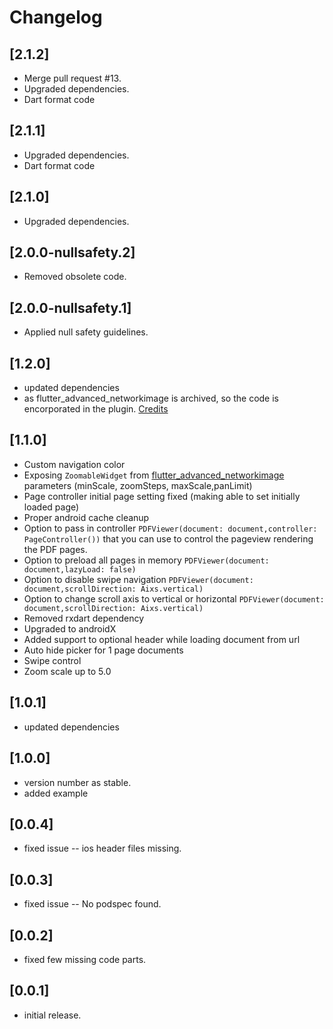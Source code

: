 # Changelog
## [2.1.2]

- Merge pull request #13.
- Upgraded dependencies.
- Dart format code

## [2.1.1]

- Upgraded dependencies.
- Dart format code

## [2.1.0]

- Upgraded dependencies.

## [2.0.0-nullsafety.2]

- Removed obsolete code.

## [2.0.0-nullsafety.1]

- Applied null safety guidelines.


## [1.2.0]

- updated dependencies
- as flutter_advanced_networkimage is archived, so the code is encorporated in the plugin. [Credits](https://github.com/mchome)


## [1.1.0]

- Custom navigation color
- Exposing `ZoomableWidget` from [flutter_advanced_networkimage](https://pub.dartlang.org/packages/flutter_advanced_networkimage) parameters (minScale, zoomSteps, maxScale,panLimit)
- Page controller initial page setting fixed (making able to set initially loaded page)
- Proper android cache cleanup
- Option to pass in controller `PDFViewer(document: document,controller: PageController())` that you can use to control the pageview rendering the PDF pages.
- Option to preload all pages in memory `PDFViewer(document: document,lazyLoad: false)`
- Option to disable swipe navigation `PDFViewer(document: document,scrollDirection: Aixs.vertical)`
- Option to change scroll axis to vertical or horizontal `PDFViewer(document: document,scrollDirection: Aixs.vertical)`
- Removed rxdart dependency
- Upgraded to androidX
- Added support to optional header while loading document from url
- Auto hide picker for 1 page documents
- Swipe control
- Zoom scale up to 5.0

## [1.0.1]

- updated dependencies

## [1.0.0]

- version number as stable.
- added example

## [0.0.4]

- fixed issue -- ios header files missing.

## [0.0.3]

- fixed issue -- No podspec found.

## [0.0.2]

- fixed few missing code parts.

## [0.0.1]

- initial release.
